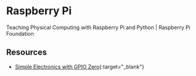 # Raspberry Pi
Teaching Physical Computing with Raspberry Pi and Python | Raspberry Pi Foundation

## Resources
* [Simple Electronics with GPIO Zero](https://www.raspberrypi.org/magpi-issues/Essentials_GPIOZero_v1.pdf){:target="_blank"}
